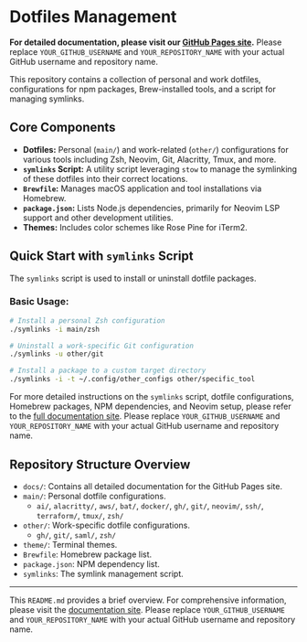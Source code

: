 # Dotfiles Management

**For detailed documentation, please visit our [GitHub Pages site](https://YOUR_GITHUB_USERNAME.github.io/YOUR_REPOSITORY_NAME/).**
Please replace `YOUR_GITHUB_USERNAME` and `YOUR_REPOSITORY_NAME` with your actual GitHub username and repository name.

This repository contains a collection of personal and work dotfiles, configurations for npm packages, Brew-installed tools, and a script for managing symlinks.

## Core Components

*   **Dotfiles:** Personal (`main/`) and work-related (`other/`) configurations for various tools including Zsh, Neovim, Git, Alacritty, Tmux, and more.
*   **`symlinks` Script:** A utility script leveraging `stow` to manage the symlinking of these dotfiles into their correct locations.
*   **`Brewfile`:** Manages macOS application and tool installations via Homebrew.
*   **`package.json`:** Lists Node.js dependencies, primarily for Neovim LSP support and other development utilities.
*   **Themes:** Includes color schemes like Rose Pine for iTerm2.

## Quick Start with `symlinks` Script

The `symlinks` script is used to install or uninstall dotfile packages.

### Basic Usage:
```bash
# Install a personal Zsh configuration
./symlinks -i main/zsh

# Uninstall a work-specific Git configuration
./symlinks -u other/git

# Install a package to a custom target directory
./symlinks -i -t ~/.config/other_configs other/specific_tool
```
For more detailed instructions on the `symlinks` script, dotfile configurations, Homebrew packages, NPM dependencies, and Neovim setup, please refer to the [full documentation site](https://YOUR_GITHUB_USERNAME.github.io/YOUR_REPOSITORY_NAME/).
Please replace `YOUR_GITHUB_USERNAME` and `YOUR_REPOSITORY_NAME` with your actual GitHub username and repository name.

## Repository Structure Overview

*   `docs/`: Contains all detailed documentation for the GitHub Pages site.
*   `main/`: Personal dotfile configurations.
    *   `ai/`, `alacritty/`, `aws/`, `bat/`, `docker/`, `gh/`, `git/`, `neovim/`, `ssh/`, `terraform/`, `tmux/`, `zsh/`
*   `other/`: Work-specific dotfile configurations.
    *   `gh/`, `git/`, `saml/`, `zsh/`
*   `theme/`: Terminal themes.
*   `Brewfile`: Homebrew package list.
*   `package.json`: NPM dependency list.
*   `symlinks`: The symlink management script.

---
This `README.md` provides a brief overview. For comprehensive information, please visit the [documentation site](https://YOUR_GITHUB_USERNAME.github.io/YOUR_REPOSITORY_NAME/).
Please replace `YOUR_GITHUB_USERNAME` and `YOUR_REPOSITORY_NAME` with your actual GitHub username and repository name.
